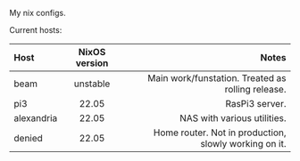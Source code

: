My nix configs.

Current hosts:

| Host | NixOS version | Notes |
|:--- |:---:| ---:|
| beam | unstable | Main work/funstation. Treated as rolling release. |
| pi3 | 22.05 | RasPi3 server. |
| alexandria | 22.05 | NAS with various utilities. |
| denied | 22.05 | Home router. Not in production, slowly working on it. |
